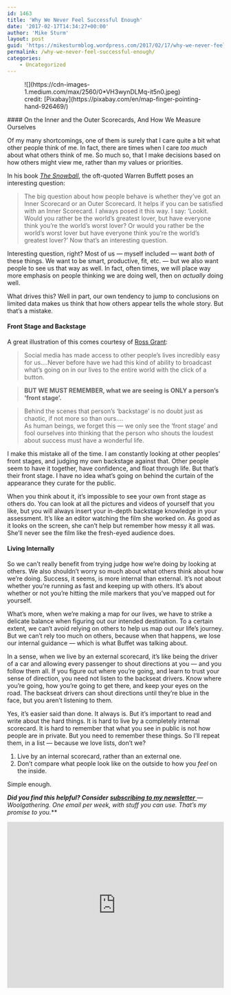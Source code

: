 ```yaml
---
id: 1463
title: 'Why We Never Feel Successful Enough'
date: '2017-02-17T14:34:27+00:00'
author: 'Mike Sturm'
layout: post
guid: 'https://mikesturmblog.wordpress.com/2017/02/17/why-we-never-feel-successful-enough/'
permalink: /why-we-never-feel-successful-enough/
categories:
    - Uncategorized
---
```


<figure class="wp-caption">![](https://cdn-images-1.medium.com/max/2560/0*VH3wynDLMq-it5n0.jpeg)<figcaption class="wp-caption-text">credit: [Pixabay](https://pixabay.com/en/map-finger-pointing-hand-926469/)</figcaption></figure>#### On the Inner and the Outer Scorecards, And How We Measure Ourselves

Of my many shortcomings, one of them is surely that I care quite a bit what other people think of me. In fact, there are times when I care *too much* about what others think of me. So much so, that I make decisions based on how others might view me, rather than my values or priorities.

In his book [*The Snowball*](https://www.amazon.com/dp/B009MYD9F8/ref=dp-kindle-redirect?_encoding=UTF8&btkr=1), the oft-quoted Warren Buffett poses an interesting question:

> The big question about how people behave is whether they’ve got an Inner Scorecard or an Outer Scorecard. It helps if you can be satisfied with an Inner Scorecard. I always posed it this way. I say: ‘Lookit. Would you rather be the world’s greatest lover, but have everyone think you’re the world’s worst lover? Or would you rather be the world’s worst lover but have everyone think you’re the world’s greatest lover?’ Now that’s an interesting question.

Interesting question, right? Most of us — myself included — want *both* of these things. We want to be smart, productive, fit, etc. — but we also want people to see us that way as well. In fact, often times, we will place way more emphasis on people thinking we are doing well, then on *actually* doing well.

What drives this? Well in part, our own tendency to jump to conclusions on limited data makes us think that how others appear tells the whole story. But that’s a mistake.

#### Front Stage and Backstage

A great illustration of this comes courtesy of [Ross Grant](https://www.actonthis.tv/2014/09/dont-compare-backstage-another-actors-front-stage/):

> Social media has made access to other people’s lives incredibly easy for us….Never before have we had this kind of ability to broadcast what’s going on in our lives to the entire world with the click of a button.

> **BUT WE MUST REMEMBER, what we are seeing is ONLY a person’s ‘front stage’.**

> Behind the scenes that person’s ‘backstage’ is no doubt just as chaotic, if not more so than ours….  
> As human beings, we forget this — we only see the ‘front stage’ and fool ourselves into thinking that the person who shouts the loudest about success must have a wonderful life.

I make this mistake all of the time. I am constantly looking at other peoples’ front stages, and judging my own backstage against that. Other people seem to have it together, have confidence, and float through life. But that’s their front stage. I have no idea what’s going on behind the curtain of the appearance they curate for the public.

When you think about it, it’s impossible to see your own front stage as others do. You can look at all the pictures and videos of yourself that you like, but you will always insert your in-depth backstage knowledge in your assessment. It’s like an editor watching the film she worked on. As good as it looks on the screen, she can’t help but remember how messy it all was. She’ll never see the film like the fresh-eyed audience does.

#### Living Internally

So we can’t really benefit from trying judge how we’re doing by looking at others. We also shouldn’t worry so much about what others think about how we’re doing. Success, it seems, is more internal than external. It’s not about whether you’re running as fast and keeping up with others. It’s about whether or not you’re hitting the mile markers that you’ve mapped out for yourself.

What’s more, when we’re making a map for our lives, we have to strike a delicate balance when figuring out our intended destination. To a certain extent, we can’t avoid relying on others to help us map out our life’s journey. But we can’t rely too much on others, because when that happens, we lose our internal guidance — which is what Buffet was talking about.

In a sense, when we live by an external scorecard, it’s like being the driver of a car and allowing every passenger to shout directions at you — and you follow them all. If you figure out where you’re going, and learn to trust your sense of direction, you need not listen to the backseat drivers. Know where you’re going, how you’re going to get there, and keep your eyes on the road. The backseat drivers can shout directions until they’re blue in the face, but you aren’t listening to them.

Yes, it’s easier said than done. It always is. But it’s important to read and write about the hard things. It is hard to live by a completely internal scorecard. It is hard to remember that what you see in public is not how people are in private. But you need to remember these things. So I’ll repeat them, in a list — because we love lists, don’t we?

1. Live by an internal scorecard, rather than an external one.
2. Don’t compare what people look like on the outside to how you *feel* on the inside.

Simple enough.

***Did you find this helpful? Consider*** [***subscribing to my newsletter*** ](http://tinyletter.com/mike_sturm)***—* Woolgathering*. One email per week, with stuff you can use. That’s my promise to you.***

<iframe class="wp-embedded-content" data-secret="YRbJYkPSHg" frameborder="0" height="386" loading="lazy" sandbox="allow-scripts" scrolling="no" security="restricted" src="https://upscri.be/f/61f5e9?as_embed=true#?secret=YRbJYkPSHg" title="Subscribe to Woolgathering" width="100%"></iframe>